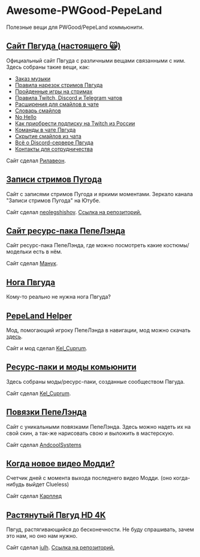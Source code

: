 # Awesome-PWGood-PepeLand
Полезные вещи для PWGood/PepeLand коммьюнити.  

## [Сайт Пвгуда (настоящего 🙀)](https://goood.pw/)
Официальный сайт Пвгуда с различными вещами связанными с ним. Здесь собраны такие вещи, как:
+ [Заказ музыки](https://goood.pw/music/requests)
+ [Правила нарезок стримов Пвгуда](https://goood.pw/cuts)
+ [Пройденные игры на стримах](https://goood.pw/games)
+ [Правила Twitch, Discord и Telegram чатов](https://goood.pw/rules)
+ [Расширения для смайлов в чате](https://goood.pw/extensions)
+ [Словарь смайлов](https://goood.pw/emotes)
+ [No Hello](https://goood.pw/dont-ask-to-ask)
+ [Как приобрести подписку на Twitch из России](https://goood.pw/subscribe)
+ [Команды в чате Пвгуда](https://goood.pw/commands)
+ [Скрытие смайлов из чата](https://goood.pw/hide-emotes)
+ [Всё о Discord-сервере Пвгуда](https://goood.pw/huh/discord)
+ [Контакты для сотрудничества](https://goood.pw/commercial)

Сайт сделал [Рилавеон](https://github.com/rilaveon).

## [Записи стримов Пугода](https://neolegshishov.github.io/PwgoodChatRecords)
Сайт с записями стримов Пугода и яркими моментами. Зеркало канала "Записи стримов Пугода" на Ютубе. 

Сайт сделал [neolegshishov](https://github.com/neolegshishov). [Ссылка на репозиторий.](https://github.com/neolegshishov/PwgoodChatRecords)

## [Сайт ресурс-пака ПепеЛэнда](https://pplrp.wiki) 
Сайт ресурс-пака ПепеЛэнда, где можно посмотреть какие костюмы/модельки есть в нём.

 Сайт сделал [Манук](https://github.com/manukek).

## [Нога Пвгуда](http://baad.pw/noga)
Кому-то реально не нужна нога Пвгуда?

## [PepeLand Helper](https://pplmods.ru/)
Мод, помогающий игроку ПепеЛэнда в навигации, мод можно скачать [здесь](https://modrinth.com/mod/ppl-helper).

Сайт и мод сделал [Kel_Cuprum](https://github.com/kel-cu).

## [Ресурс-паки и моды комьюнити](http://pplmods.ru/utils/community)
Здесь собраны моды/ресурс-паки, созданные сообществом Пвгуда.

Сайт сделал [Kel_Cuprum](https://github.com/kel-cu).

## [Повязки ПепеЛэнда](https://pplbandage.ru/)
Сайт с уникальными повязками ПепеЛэнда. Здесь можно надеть их на свой скин, а так-же нарисовать свою и выложить в мастерскую.

Сайт сделал [AndcoolSystems](https://github.com/AndcoolSystems)

## [Когда новое видео Модди?](https://when.moddy.video/)
Счетчик дней с момента выхода последнего видео Модди. (оно когда-нибудь выйдет Clueless)

Сайт сделал [Карплед](https://github.com/karpled)

## [Растянутый Пвгуд HD 4K](https://pw-inf.vercel.app/)
Пвгуд, растягивающийся до бесконечности. Не буду спрашивать, зачем это нам, но оно нам нужно.

Сайт сделал [iulh](https://github.com/iulh). [Ссылка на репозиторий.](https://github.com/iulh/pw-inf)